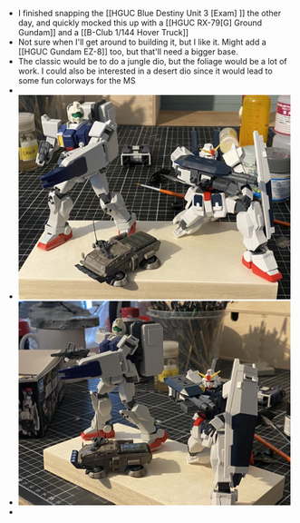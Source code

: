 - I finished snapping the [[HGUC Blue Destiny Unit 3 [Exam] ]] the other day, and quickly mocked this up with a [[HGUC RX-79[G] Ground Gundam]] and a [[B-Club 1/144 Hover Truck]]
- Not sure when I'll get around to building it, but I like it. Might add a [[HGUC Gundam EZ-8]] too, but that'll need a bigger base.
- The classic would be to do a jungle dio, but the foliage would be a lot of work. I could also be interested in a desert dio since it would lead to some fun colorways for the MS
-
- ![rx-79-and-hovertruck-dio-composition-sketch-1.jpeg](../assets/rx-79-and-hovertruck-dio-composition-sketch-1_1667927729654_0.jpeg)
- ![rx-79-and-hovertruck-dio-composition-sketch-2.jpeg](../assets/rx-79-and-hovertruck-dio-composition-sketch-2_1667927746082_0.jpeg)
-